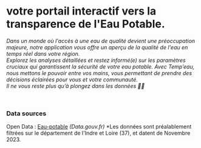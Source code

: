 # votre portail interactif vers la transparence de l'Eau Potable.
*Dans un monde où l'accès à une eau de qualité devient une préoccupation majeure, notre application vous offre un aperçu de la qualité de l'eau en temps réel dans votre région.
<br>
Explorez les analyses détaillées et restez informé(e) sur les paramètres cruciaux qui garantissent la sécurité de votre eau potable. Avec Temp’eau, nous mettons le pouvoir entre vos mains, vous permettant de prendre des décisions éclairées pour vous et votre communauté.
<br>
Il ne vous reste plus qu’à plongez dans les données 🌊💧*  

<br>

### Data sources
Open Data : [Eau-potable]([https://www.data.gouv.fr/fr/datasets/repartition-des-potentiels-de-gaz-verts-a-horizon-2050-par-departement/](https://www.data.gouv.fr/fr/datasets/resultats-du-controle-sanitaire-de-leau-distribuee-commune-par-commune/)https://www.data.gouv.fr/fr/datasets/resultats-du-controle-sanitaire-de-leau-distribuee-commune-par-commune/) *(Data.gouv.fr)*
*Les données sont préalablement filtrées sur le département de l'Indre et Loire (37), et datent de Novembre 2023.
